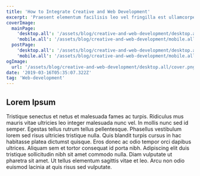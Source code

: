 ```yaml
---
title: 'How to Integrate Creative and Web Development'
excerpt: 'Praesent elementum facilisis leo vel fringilla est ullamcorper eget. At imperdiet dui accumsan sit amet nulla facilisi morbi tempus.'
coverImage:
  mainPage:
    'desktop.all': '/assets/blog/creative-and-web-development/desktop.all/cover.png'
    'mobile.all': '/assets/blog/creative-and-web-development/mobile.all/cover.png'
  postPage:
    'desktop.all': '/assets/blog/creative-and-web-development/desktop.all/cover.png'
    'mobile.all': '/assets/blog/creative-and-web-development/mobile.all/cover.png'
ogImage:
  url: '/assets/blog/creative-and-web-development/desktop.all/cover.png'
date: '2019-03-16T05:35:07.322Z'
tag: 'Web-development'
---
```



## Lorem Ipsum

Tristique senectus et netus et malesuada fames ac turpis. Ridiculus mus mauris vitae ultricies leo integer malesuada nunc vel. In mollis nunc sed id semper. Egestas tellus rutrum tellus pellentesque. Phasellus vestibulum lorem sed risus ultricies tristique nulla. Quis blandit turpis cursus in hac habitasse platea dictumst quisque. Eros donec ac odio tempor orci dapibus ultrices. Aliquam sem et tortor consequat id porta nibh. Adipiscing elit duis tristique sollicitudin nibh sit amet commodo nulla. Diam vulputate ut pharetra sit amet. Ut tellus elementum sagittis vitae et leo. Arcu non odio euismod lacinia at quis risus sed vulputate.
